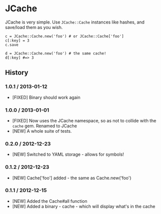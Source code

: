 # JCache

JCache is very simple. Use `JCache::Cache` instances like hashes, and save/load them as you wish.

    c = JCache::Cache.new('foo') # or JCache::Cache['foo']
    c[:key] = 3
    c.save

    d = JCache::Cache.new('foo') # the same cache!
    d[:key] #=> 3

## History

### 1.0.1 / 2013-01-12

* [FIXED] Binary should work again

### 1.0.0 / 2013-01-01

* [FIXED] Now uses the JCache namespace, so as not to collide with the `cache` gem. Renamed to JCache
* [NEW] A whole suite of tests.

### 0.2.0 / 2012-12-23

* [NEW] Switched to YAML storage - allows for symbols!

### 0.1.2 / 2012-12-23

* [NEW] Cache['foo'] added - the same as Cache.new('foo')

### 0.1.1 / 2012-12-15

* [NEW] Added the Cache#all function
* [NEW] Added a binary - cache - which will display what's in the cache
